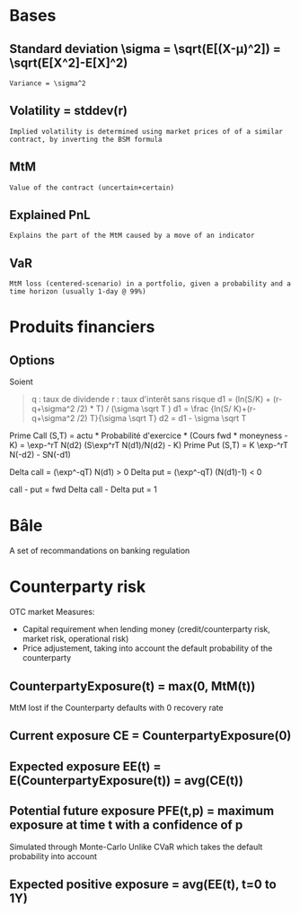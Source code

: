 

# Bases
## Standard deviation \sigma = \sqrt(E[(X-µ)^2]) = \sqrt(E[X^2]-E[X]^2)
	Variance = \sigma^2

## Volatility = stddev(r)
	Implied volatility is determined using market prices of of a similar contract, by inverting the BSM formula

## MtM
	Value of the contract (uncertain+certain)

## Explained PnL
	Explains the part of the MtM caused by a move of an indicator

## VaR
	MtM loss (centered-scenario) in a portfolio, given a probability and a time horizon (usually 1-day @ 99%)

# Produits financiers
## Options
Soient
> q : taux de dividende
> r : taux d'interêt  sans risque
d1 = (ln(S/K) + (r-q+\sigma^2 /2) \* T) / (\sigma \sqrt T )
d1 = \frac {ln(S/ K)+(r-q+\sigma^2 /2) T}{\sigma \sqrt T}
d2 = d1 - \sigma \sqrt T 

Prime Call (S,T) = actu * Probabilité d'exercice * (Cours fwd * moneyness - K) = \exp-^rT  N(d2) (S\exp^rT  N(d1)/N(d2) - K)
Prime Put (S,T) = K \exp-^rT  N(-d2) - SN(-d1)

Delta call = (\exp^-qT) N(d1) &gt; 0
Delta put = (\exp^-qT) (N(d1)-1) &lt; 0

call - put = fwd
Delta call - Delta put = 1


# Bâle 
A set of recommandations on banking regulation

# Counterparty risk
OTC market
Measures:
* Capital requirement when lending money (credit/counterparty risk, market risk, operational risk)
* Price adjustement, taking into account the default probability of the counterparty

## CounterpartyExposure(t) = max(0, MtM(t))
MtM lost if the Counterparty defaults with 0 recovery rate

## Current exposure CE = CounterpartyExposure(0)

## Expected exposure EE(t) = E(CounterpartyExposure(t)) = avg(CE(t))

## Potential future exposure PFE(t,p) = maximum exposure at time t with a confidence of p
Simulated through Monte-Carlo
Unlike CVaR which takes the default probability into account

## Expected positive exposure = avg(EE(t), t=0 to 1Y)


